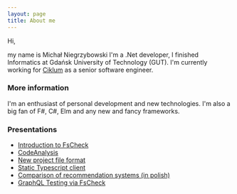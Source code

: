 ```yaml
---
layout: page
title: About me
---
```


Hi,

my name is Michał Niegrzybowski I'm a .Net developer, I finished Informatics at Gdańsk University of Technology (GUT).
I'm currently working for [Ciklum](https://www.ciklum.com/) as a senior software engineer.

### More information

I'm an enthusiast of personal development and new technologies. I'm also a big fan of F#, C#, Elm and any new and fancy frameworks.

### Presentations

* [Introduction to FsCheck](https://www.mnie.me/FsCheckIntroduction/index)
* [CodeAnalysis](https://www.mnie.me)
* [New project file format](https://www.mnie.me/CsProjMigration/index#/)
* [Static Typescript client](https://www.mnie.me/StaticTypescriptClient/index#/)
* [Comparison of recommendation systems (in polish)](https://www.mnie.me/MasterThesis/#/)
* [GraphQL Testing via FsCheck](https://www.mnie.me/GraphQLFsCheckPresentation/#/)
